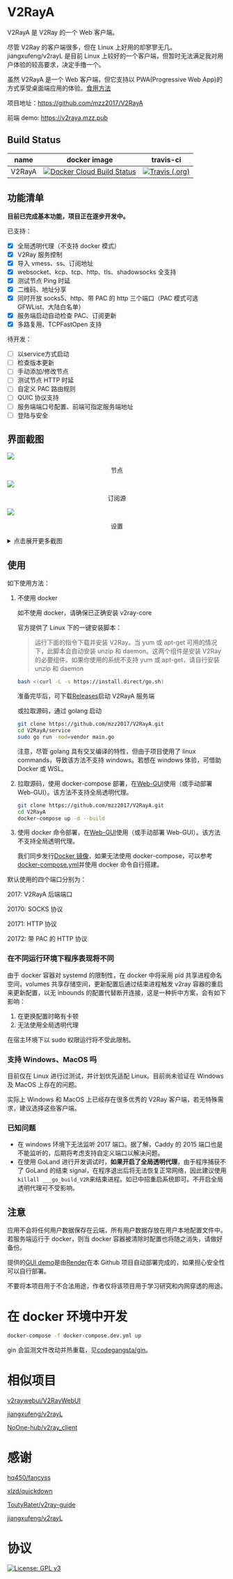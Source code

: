 # V2RayA

V2RayA 是 V2Ray 的一个 Web 客户端。

尽管 V2Ray 的客户端很多，但在 Linux 上好用的却寥寥无几。jiangxufeng/v2rayL 是目前 Linux 上较好的一个客户端，但暂时无法满足我对用户体验的较高要求，决定手撸一个。

虽然 V2RayA 是一个 Web 客户端，但它支持以 PWA(Progressive Web App)的方式享受桌面端应用的体验。[食用方法](https://www.ithome.com/0/414/429.htm)

项目地址：https://github.com/mzz2017/V2RayA

前端 demo: https://v2raya.mzz.pub

## Build Status

| name   | docker image                                                                                                                                          | travis-ci                                                                                                                                          |
| ------ | ----------------------------------------------------------------------------------------------------------------------------------------------------- | -------------------------------------------------------------------------------------------------------------------------------------------------- |
| V2RayA | [![Docker Cloud Build Status](https://img.shields.io/docker/cloud/build/mzz2017/v2raya?style=for-the-badge)](https://hub.docker.com/r/mzz2017/v2raya) | [![Travis (.org)](https://img.shields.io/travis/mzz2017/V2RayA?label=TRAVIS-CI%20BUILD&style=for-the-badge)](https://travis-ci.org/mzz2017/V2RayA) |

## 功能清单

**目前已完成基本功能，项目正在逐步开发中。**

已支持：

- [x] 全局透明代理（不支持 docker 模式）
- [x] V2Ray 服务控制
- [x] 导入 vmess、ss、订阅地址
- [x] websocket、kcp、tcp、http、tls、shadowsocks 全支持
- [x] 测试节点 Ping 时延
- [x] 二维码、地址分享
- [x] 同时开放 socks5、http、带 PAC 的 http 三个端口（PAC 模式可选 GFWList、大陆白名单）
- [x] 服务端启动自动检查 PAC、订阅更新
- [x] 多路复用、TCPFastOpen 支持

待开发：

- [ ] 以service方式启动
- [ ] 检查版本更新
- [ ] 手动添加/修改节点
- [ ] 测试节点 HTTP 时延
- [ ] 自定义 PAC 路由规则
- [ ] QUIC 协议支持
- [ ] 服务端端口号配置、前端可指定服务端地址
- [ ] 登陆与安全

## 界面截图

<img src="http://mzzeast.shumsg.cn/FtwssiGjyR_IXalEiquQw--5ChYl" />
<p align="center">节点</p>
<img src="http://mzzeast.shumsg.cn/FlF9m8Ze5D24FlS0DfYykKCG0G3-" />
<p align="center">订阅源</p>
<img src="http://mzzeast.shumsg.cn/FkOIrdEqCXvqQEgMH166RsugmaSs" />
<p align="center">设置</p>
<details>
    <summary>点击展开更多截图</summary>
<img src="http://mzzeast.shumsg.cn/FiVwkK1H5PqTevGcVAp34GCOuERE" />
<p align="center">使用自定义PAC时可以配置路由规则</p>

</details>

## 使用

如下使用方法：

1. 不使用 docker

   如不使用 docker，请确保已正确安装 v2ray-core

   官方提供了 Linux 下的一键安装脚本：

   > 运行下面的指令下载并安装 V2Ray。当 yum 或 apt-get 可用的情况下，此脚本会自动安装 unzip 和 daemon。这两个组件是安装 V2Ray 的必要组件。如果你使用的系统不支持 yum 或 apt-get，请自行安装 unzip 和 daemon

   ```bash
   bash <(curl -L -s https://install.direct/go.sh)
   ```

   准备完毕后，可下载[Releases](https://github.com/mzz2017/V2RayA/releases)启动 V2RayA 服务端

   或拉取源码，通过 golang 启动

   ```bash
   git clone https://github.com/mzz2017/V2RayA.git
   cd V2RayA/service
   sudo go run -mod=vendor main.go
   ```

   注意，尽管 golang 具有交叉编译的特性，但由于项目使用了 linux commands，导致该方法不支持 windows。若想在 windows 体验，可借助 Docker 或 WSL。

2. 拉取源码，使用 docker-compose 部署，在[Web-GUI](https://v2raya.mzz.pub)使用（或手动部署 Web-GUI）。该方法不支持全局透明代理。

   ```bash
   git clone https://github.com/mzz2017/V2RayA.git
   cd V2RayA
   docker-compose up -d --build
   ```

3. 使用 docker 命令部署，在[Web-GUI](https://v2raya.mzz.pub)使用（或手动部署 Web-GUI）。该方法不支持全局透明代理。

   我们同步发行[Docker 镜像](https://hub.docker.com/r/mzz2017/v2raya)，如果无法使用 docker-compose，可以参考[docker-compose.yml](https://github.com/mzz2017/V2RayA/blob/master/docker-compose.yml)并使用 docker 命令自行搭建。

默认使用的四个端口分别为：

2017: V2RayA 后端端口

20170: SOCKS 协议

20171: HTTP 协议

20172: 带 PAC 的 HTTP 协议

### 在不同运行环境下程序表现将不同

由于 docker 容器对 systemd 的限制性，在 docker 中将采用 pid 共享进程命名空间，volumes 共享存储空间，更新配置后通过结束进程触发 v2ray 容器的重启来更新配置，以无 inbounds 的配置代替断开连接，这是一种折中方案，会有如下影响：

1. 在更换配置时略有卡顿
2. 无法使用全局透明代理

在宿主环境下以 sudo 权限运行将不受此限制。

### 支持 Windows、MacOS 吗

目前仅在 Linux 进行过测试，并计划优先适配 Linux。目前尚未验证在 Windows 及 MacOS 上存在的问题。

实际上 Windows 和 MacOS 上已经存在很多优秀的 V2Ray 客户端，若无特殊需求，建议选择这些客户端。

### 已知问题

- 在 windows 环境下无法监听 2017 端口。据了解，Caddy 的 2015 端口也是不能监听的，后期将考虑支持自定义端口以解决问题。
- 在使用 GoLand 进行开发调试时，**如果开启了全局透明代理**，由于程序捕获不了 GoLand 的结束 signal，在程序退出后将无法恢复正常网络，因此建议使用`killall ___go_build_V2R`来结束进程。如已中招重启系统即可。不开启全局透明代理可不受影响。

## 注意

应用不会将任何用户数据保存在云端，所有用户数据存放在用户本地配置文件中。若服务端运行于 docker，则当 docker 容器被清除时配置也将随之消失，请做好备份。

提供的[GUI demo](https://v2raya.mzz.pub)是由[Render](https://render.com/)在本 Github 项目自动部署完成的，如果担心安全性可以自行部署。

不要将本项目用于不合法用途，作者仅将该项目用于学习研究和内网穿透的用途。

# 在 docker 环境中开发

```bash
docker-compose -f docker-compose.dev.yml up
```

gin 会监测文件改动并热重载，见[codegangsta/gin](https://github.com/codegangsta/gin)。

# 相似项目

[v2raywebui/V2RayWebUI](https://github.com/v2raywebui/V2RayWebUI)

[jiangxufeng/v2rayL](https://github.com/jiangxufeng/v2rayL)

[NoOne-hub/v2ray_client](https://github.com/NoOne-hub/v2ray_client)

# 感谢

[hq450/fancyss](https://github.com/hq450/fancyss)

[xlzd/quickdown](https://github.com/xlzd/quickdown)

[ToutyRater/v2ray-guide](https://github.com/ToutyRater/v2ray-guide/blob/master/routing/sitedata.md)

[jiangxufeng/v2rayL](https://github.com/jiangxufeng/v2rayL)

# 协议

[![License: GPL v3](https://img.shields.io/badge/License-GPL%20v3-blue.svg)](https://www.gnu.org/licenses/gpl-3.0)

